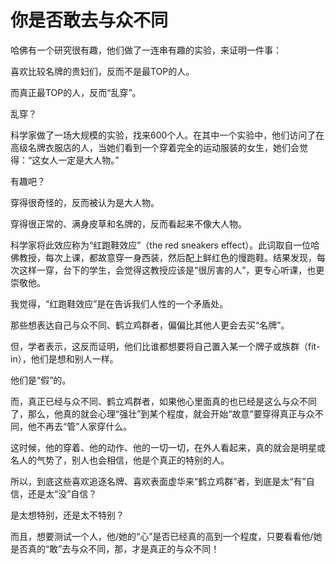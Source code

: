 # 你是否敢去与众不同

哈佛有一个研究很有趣，他们做了一连串有趣的实验，来证明一件事： 

喜欢比较名牌的贵妇们，反而不是最TOP的人。 

而真正最TOP的人，反而“乱穿”。 

乱穿？ 

科学家做了一场大规模的实验，找来600个人。在其中一个实验中，他们访问了在高级名牌衣服店的人，当她们看到一个穿着完全的运动服装的女生，她们会觉得：“这女人一定是大人物。” 

有趣吧？ 

穿得很奇怪的，反而被认为是大人物。 

穿得很正常的、满身皮草和名牌的，反而看起来不像大人物。 

科学家将此效应称为“红跑鞋效应”（the red sneakers effect）。此词取自一位哈佛教授，每次上课，都故意穿一身西装，然后配上鲜红色的慢跑鞋。结果发现，每次这样一穿，台下的学生，会觉得这教授应该是“很厉害的人”，更专心听课，也更崇敬他。 

我觉得，“红跑鞋效应”是在告诉我们人性的一个矛盾处。 

那些想表达自己与众不同、鹤立鸡群者，偏偏比其他人更会去买“名牌”。 

但，学者表示，这反而证明，他们比谁都想要将自己置入某一个牌子或族群（fit-in），他们是想和别人一样。 

他们是“假”的。 

而，真正已经与众不同、鹤立鸡群者，如果他心里面真的也已经是这么与众不同了，那么，他真的就会心理“强壮”到某个程度，就会开始“故意”要穿得真正与众不同，他不再去“管”人家穿什么。 

这时候，他的穿着、他的动作、他的一切一切，在外人看起来，真的就会是明星或名人的气势了，别人也会相信，他是个真正的特别的人。 

所以，到底这些喜欢追逐名牌、喜欢表面虚华来“鹤立鸡群”者，到底是太“有”自信，还是太“没”自信？ 

是太想特别，还是太不特别？ 

而且，想要测试一个人，他/她的“心”是否已经真的高到一个程度，只要看看他/她是否真的“敢”去与众不同，那，才是真正的与众不同！